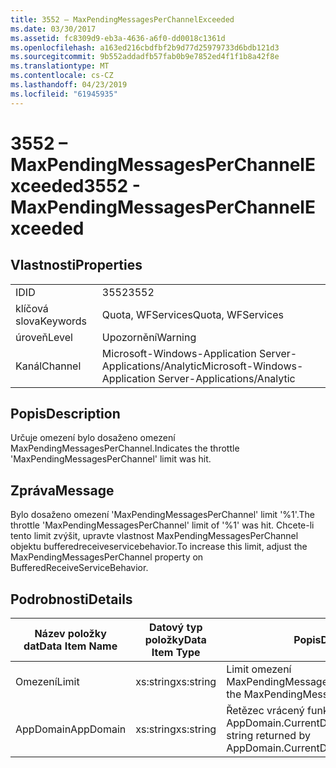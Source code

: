 ```yaml
---
title: 3552 – MaxPendingMessagesPerChannelExceeded
ms.date: 03/30/2017
ms.assetid: fc8309d9-eb3a-4636-a6f0-dd0018c1361d
ms.openlocfilehash: a163ed216cbdfbf2b9d77d25979733d6bdb121d3
ms.sourcegitcommit: 9b552addadfb57fab0b9e7852ed4f1f1b8a42f8e
ms.translationtype: MT
ms.contentlocale: cs-CZ
ms.lasthandoff: 04/23/2019
ms.locfileid: "61945935"
---
```

# <a name="3552---maxpendingmessagesperchannelexceeded"></a><span data-ttu-id="ad64d-102">3552 – MaxPendingMessagesPerChannelExceeded</span><span class="sxs-lookup"><span data-stu-id="ad64d-102">3552 - MaxPendingMessagesPerChannelExceeded</span></span>
## <a name="properties"></a><span data-ttu-id="ad64d-103">Vlastnosti</span><span class="sxs-lookup"><span data-stu-id="ad64d-103">Properties</span></span>  
  
|||  
|-|-|  
|<span data-ttu-id="ad64d-104">ID</span><span class="sxs-lookup"><span data-stu-id="ad64d-104">ID</span></span>|<span data-ttu-id="ad64d-105">3552</span><span class="sxs-lookup"><span data-stu-id="ad64d-105">3552</span></span>|  
|<span data-ttu-id="ad64d-106">klíčová slova</span><span class="sxs-lookup"><span data-stu-id="ad64d-106">Keywords</span></span>|<span data-ttu-id="ad64d-107">Quota, WFServices</span><span class="sxs-lookup"><span data-stu-id="ad64d-107">Quota, WFServices</span></span>|  
|<span data-ttu-id="ad64d-108">úroveň</span><span class="sxs-lookup"><span data-stu-id="ad64d-108">Level</span></span>|<span data-ttu-id="ad64d-109">Upozornění</span><span class="sxs-lookup"><span data-stu-id="ad64d-109">Warning</span></span>|  
|<span data-ttu-id="ad64d-110">Kanál</span><span class="sxs-lookup"><span data-stu-id="ad64d-110">Channel</span></span>|<span data-ttu-id="ad64d-111">Microsoft-Windows-Application Server-Applications/Analytic</span><span class="sxs-lookup"><span data-stu-id="ad64d-111">Microsoft-Windows-Application Server-Applications/Analytic</span></span>|  
  
## <a name="description"></a><span data-ttu-id="ad64d-112">Popis</span><span class="sxs-lookup"><span data-stu-id="ad64d-112">Description</span></span>  
 <span data-ttu-id="ad64d-113">Určuje omezení bylo dosaženo omezení MaxPendingMessagesPerChannel.</span><span class="sxs-lookup"><span data-stu-id="ad64d-113">Indicates the throttle 'MaxPendingMessagesPerChannel' limit was hit.</span></span>  
  
## <a name="message"></a><span data-ttu-id="ad64d-114">Zpráva</span><span class="sxs-lookup"><span data-stu-id="ad64d-114">Message</span></span>  
 <span data-ttu-id="ad64d-115">Bylo dosaženo omezení 'MaxPendingMessagesPerChannel' limit '%1'.</span><span class="sxs-lookup"><span data-stu-id="ad64d-115">The throttle 'MaxPendingMessagesPerChannel' limit of  '%1' was hit.</span></span> <span data-ttu-id="ad64d-116">Chcete-li tento limit zvýšit, upravte vlastnost MaxPendingMessagesPerChannel objektu bufferedreceiveservicebehavior.</span><span class="sxs-lookup"><span data-stu-id="ad64d-116">To increase this limit, adjust the MaxPendingMessagesPerChannel property on BufferedReceiveServiceBehavior.</span></span>  
  
## <a name="details"></a><span data-ttu-id="ad64d-117">Podrobnosti</span><span class="sxs-lookup"><span data-stu-id="ad64d-117">Details</span></span>  
  
|<span data-ttu-id="ad64d-118">Název položky dat</span><span class="sxs-lookup"><span data-stu-id="ad64d-118">Data Item Name</span></span>|<span data-ttu-id="ad64d-119">Datový typ položky</span><span class="sxs-lookup"><span data-stu-id="ad64d-119">Data Item Type</span></span>|<span data-ttu-id="ad64d-120">Popis</span><span class="sxs-lookup"><span data-stu-id="ad64d-120">Description</span></span>|  
|--------------------|--------------------|-----------------|  
|<span data-ttu-id="ad64d-121">Omezení</span><span class="sxs-lookup"><span data-stu-id="ad64d-121">Limit</span></span>|<span data-ttu-id="ad64d-122">xs:string</span><span class="sxs-lookup"><span data-stu-id="ad64d-122">xs:string</span></span>|<span data-ttu-id="ad64d-123">Limit omezení MaxPendingMessagesPerChannel.</span><span class="sxs-lookup"><span data-stu-id="ad64d-123">The limit of the MaxPendingMessagesPerChannel throttle.</span></span>|  
|<span data-ttu-id="ad64d-124">AppDomain</span><span class="sxs-lookup"><span data-stu-id="ad64d-124">AppDomain</span></span>|<span data-ttu-id="ad64d-125">xs:string</span><span class="sxs-lookup"><span data-stu-id="ad64d-125">xs:string</span></span>|<span data-ttu-id="ad64d-126">Řetězec vrácený funkcí AppDomain.CurrentDomain.FriendlyName.</span><span class="sxs-lookup"><span data-stu-id="ad64d-126">The string returned by AppDomain.CurrentDomain.FriendlyName.</span></span>|
